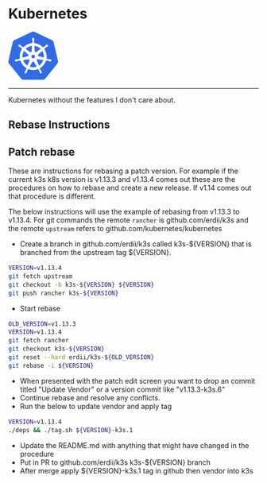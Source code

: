 # Kubernetes

<img src="https://github.com/kubernetes/kubernetes/raw/master/logo/logo.png" width="100">

----

Kubernetes without the features I don't care about.

Rebase Instructions
-------------------

## Patch rebase

These are instructions for rebasing a patch version. For example if the current
k3s k8s version is v1.13.3 and v1.13.4 comes out these are the procedures on how
to rebase and create a new release.  If v1.14 comes out that procedure is different.

The below instructions will use the example of rebasing from v1.13.3 to v1.13.4.
For git commands the remote `rancher` is github.com/erdii/k3s and the remote
`upstream` refers to github.com/kubernetes/kubernetes

* Create a branch in github.com/erdii/k3s called k3s-${VERSION} that is branched
   from the upstream tag ${VERSION}.
   
```bash
VERSION=v1.13.4
git fetch upstream
git checkout -b k3s-${VERSION} ${VERSION}
git push rancher k3s-${VERSION}
```

* Start rebase
```bash
OLD_VERSION=v1.13.3
VERSION=v1.13.4
git fetch rancher
git checkout k3s-${VERSION}
git reset --hard erdii/k3s-${OLD_VERSION}
git rebase -i ${VERSION}
```
* When presented with the patch edit screen you want to drop an commit titled
   "Update Vendor" or a version commit like "v1.13.3-k3s.6"
* Continue rebase and resolve any conflicts.
* Run the below to update vendor and apply tag

```bash
VERSION=v1.13.4
./deps && ./tag.sh ${VERSION}-k3s.1
```

* Update the README.md with anything that might have changed in the procedure
* Put in PR to github.com/erdii/k3s k3s-${VERSION} branch
* After merge apply ${VERSION}-k3s.1 tag in github then vendor into k3s
